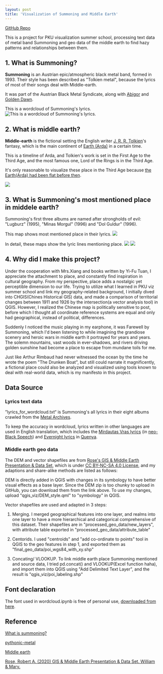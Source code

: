 ```yaml
---
layout: post
title: 'Visualization of Summoning and Middle Earth'
---
```


[GitHub Repo](https://github.com/drunken-boat/Viz_of_Summoning_and_Middle_Earth)

This is a  project for PKU visualization summer school, processing text data of metal band Summoning and geo data of the middle earth to find hazy patterns and relationships between them.

## 1. What is Summoning?

**Summoning** is an Austrian epic/atmospheric black metal band, formed in 1993. Their style has been described as "Tolkien metal", because the lyrics of most of their songs deal with Middle-earth. 

It was part of the Austrian Black Metal Syndicate, along with [Abigor](https://www.metal-archives.com/bands/Abigor/1066) and [Golden Dawn](https://www.metal-archives.com/bands/Golden_Dawn/1425).

This is a wordcloud of Summoning's lyrics.
![This is a wordcloud of Summoning's lyrics.](FINAL_ASSEST/word_cloud-01.png)

## 2. What is middle earth?

**Middle-earth** is the fictional setting the English writer [J. R. R. Tolkien](https://en.wikipedia.org/wiki/J._R._R._Tolkien "J. R. R. Tolkien")'s fantasy, which is the main continent of [Earth (Arda)](https://en.wikipedia.org/wiki/Arda_(Middle-earth) "Arda (Middle-earth)") in a certain time.

This is a timeline of Arda, and Tolkien's work is set in the First Age to the Third Age, and the most famous one, Lord of the Rings is in the Third Age.

It's only reasonable to visualize these place in the Third Age because [the Earth(Arda) had been flat before then](https://en.wikipedia.org/wiki/History_of_Arda).

![](FINAL_ASSEST/timeline.png)

## 3. What is Summoning's most mentioned place in middele earth?
Summoning's first three albums are named after strongholds of evil: "Lugburz" (1995), "Minas Morgul" (1996) and "Dol Guldur" (1996).

This map shows most mentioned place in their lyrics.
![](FINAL_ASSEST/me_place_in_lyrics.png)

In detail, these maps show the lyric lines mentioning place.
![](FINAL_ASSEST/detailed1_me_place_in_lyrics.png)
![](FINAL_ASSEST/detailed_me_place_in_lyrics.png)

## 4. Why did I make this project?
Under the cooperation with Mrs.Xiang and books written by Yi-Fu Tuan, I appreciate the attachment to place, and constantly find inspiration in cultural geography. From my perspective, place adds a nostalgic yet perceptible dimension to our life.
Trying to utilize what I learned in PKU viz summer school and link my geography-related background, I initially dived into CHGIS(Chines Historical GIS) data, and made a comparison of territorial changes between 1911 and 1926 by the intersection(a vector analysis tool) in QGIS. However, I realized the Chinese map is politically sensitive to post, before which I thought all coordinate reference systems are equal and only had geographical, instead of political, differences.

Suddenly I noticed the music playing in my earphone, it was Farewell by Summoning, which I'd been listening to while imagining the grandiose scenery and heroic wars in middle earth it portrayed for years and years. The solemn mountains, vast woods in ever-shadows, and rivers driving golden sunshine had become a place to escape from mundane toils for me.

Just like Arthur Rimbaud had never witnessed the ocean by the time he wrote the poem "The Drunken Boat", but still could narrate it magnificently, a fictional place could also be analyzed and visualized using tools known to deal with real-world data, which is my manifesto in this project.
## Data Source 

### Lyrics text data

”lyrics_for_wordcloud.txt“ is Summoning's all lyrics in their eight albums crawled from the [Metal Archives](https://www.metal-archives.com/bands/Summoning/29). 

To keep the accuracy in wordcloud, lyrics written in other languages are used in English translation, which includes the [Mirdautas Vras lyrics](https://www.metal-archives.com/albums/Summoning/Oath_Bound/108254) (in [neo-Black Speech](https://tolkiengateway.net/wiki/Black_Speech)) and [Evernight lyrics](https://www.metal-archives.com/albums/Summoning/Old_Mornings_Dawn/372416) in [Quenya](https://tolkiengateway.net/wiki/Quenya).

### Middle earth geo data

The DEM and vector shapefiles are from [Rose's GIS & Middle Earth Presentation & Data Set](https://scholarworks.wm.edu/asoer/3/), which is under [CC BY-NC-SA 4.0 License](https://creativecommons.org/licenses/by-nc-sa/4.0/), and my adaptions and share-alike methods are listed as follows:

DEM is directly added in QGIS with changes in its symbology to have better visual effects as a base layer. Since the DEM zip is too chunky to upload in GitHub, you can download them from the link above. To use my changes, upload "qgis_viz/DEM_style.qml" to "symbology" in QGIS.

Vector shapefiles are used and adapted in 3 steps:

1. Merging. I merged geographical features into one layer, and realms into one layer to have a more hierarchical and categorical comprehensive of this dataset. Their shapefiles are in "processed_geo_data/new_layers", with attribute table exported in "processed_geo_data/attribute_table"

2. Centorids. I used "centroids" and "add co-ordinate to points" tool in QGIS to the geo features in step 1, and exported them as "final_geo_data/poi_wgs84_with_xy.shp"

3. Concating/ VLOOKUP. To link middle earth place Summoning mentioned and source data, I tried pd.concat() and VLOOKUP(Excel function haha), and import them into QGIS using "Add Delimited Text Layer", and the result is "qgis_viz/poi_labeling.shp"

## Font declaration
The font used in wordcloud.ipynb is free of personal use, [downloaded from here](https://www.1001fonts.com/lord-of-the-rings-fonts.html?page=1).

## Reference

[What is summoning?](https://tolkiengateway.net/wiki/Summoning)

[pythonic-metal](https://github.com/ijmbarr/pythonic-metal)

[Middle earth](https://en.wikipedia.org/wiki/Middle-earth)

[Rose, Robert A. (2020) GIS & Middle Earth Presentation & Data Set. William & Mary.](https://doi.org/10.21220/RKEZ-X707)



